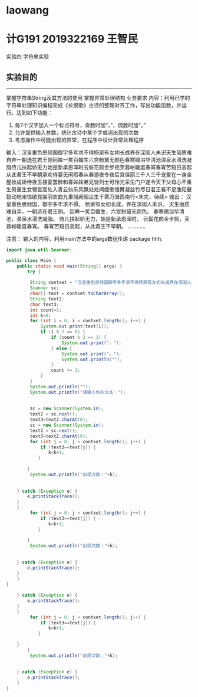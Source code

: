 # laowang
# 计G191 2019322169 王智民
实验四 字符串实验

## 实验目的
---
掌握字符串String及其方法的使用
掌握异常处理结构
业务要求
内容：利用已学的字符串处理知识编程完成《长恨歌》古诗的整理对齐工作，写出功能函数，并运行。达到如下功能：

1.	每7个汉字加入一个标点符号，奇数时加“，”，偶数时加“。”
2.	允许提供输入参数，统计古诗中某个字或词出现的次数
3.	考虑操作中可能出现的异常，在程序中设计异常处理程序

输入：汉皇重色思倾国御宇多年求不得杨家有女初长成养在深闺人未识天生丽质难自弃一朝选在君王侧回眸一笑百媚生六宫粉黛无颜色春寒赐浴华清池温泉水滑洗凝脂侍儿扶起娇无力始是新承恩泽时云鬓花颜金步摇芙蓉帐暖度春宵春宵苦短日高起从此君王不早朝承欢侍宴无闲暇春从春游夜专夜后宫佳丽三千人三千宠爱在一身金屋妆成娇侍夜玉楼宴罢醉和春姊妹弟兄皆列士可怜光采生门户遂令天下父母心不重生男重生女骊宫高处入青云仙乐风飘处处闻缓歌慢舞凝丝竹尽日君王看不足渔阳鼙鼓动地来惊破霓裳羽衣曲九重城阙烟尘生千乘万骑西南行<未完，待续>
输出：
汉皇重色思倾国，御宇多年求不得。
杨家有女初长成，养在深闺人未识。
天生丽质难自弃，一朝选在君王侧。
回眸一笑百媚生，六宫粉黛无颜色。
春寒赐浴华清池，温泉水滑洗凝脂。
侍儿扶起娇无力，始是新承恩泽时。
云鬓花颜金步摇，芙蓉帐暖度春宵。
春宵苦短日高起，从此君王不早朝。
…………

注意： 输入的内容，利用main方法中的args数组传递
package hhh;
```Java
import java.util.Scanner;

public class Main {
	public static void main(String[] args) {
		try {
		
         String contxet = "汉皇重色思倾国御宇多年求不得杨家有女初长成养在深闺人未识天生丽质难自弃一朝选在君王侧回眸一笑百媚生六宫粉黛无颜色春寒赐浴华清池温泉水滑洗凝脂侍儿扶起娇无力始是新承恩泽时云鬓花颜金步摇芙蓉帐暖度春宵春宵苦短日高起从此君王不早朝承欢侍宴无闲暇春从春游夜专夜后宫佳丽三千人三千宠爱在一身金屋妆成娇侍夜玉楼宴罢醉和春姊妹弟兄皆列士可怜光采生门户遂令天下父母心不重生男重生女骊宫高处入青云仙乐风飘处处闻缓歌慢舞凝丝竹尽日君王看不足渔阳鼙鼓动地来惊破霓裳羽衣曲九重城阙烟尘生千乘万骑西南行";
         Scanner sc;
         char[] text = contxet.toCharArray();
         String text2;
         char text3;
         int count=1;
         int k=0;
         for (int i = 0; i < contxet.length(); i++) {
             System.out.print(text[i]);
             if (i % 7 == 6) {
                 if (count % 2 == 1) {
                     System.out.print("，");
                 } else {
                     System.out.print("。");
                     System.out.println("");
                 }
                 count += 1;
             }
         }
         System.out.println("");
         System.out.println("请输入你的文本：");
         
         
         sc = new Scanner(System.in);
         text2 = sc.next(); 
         text3=text2.charAt(0);
         sc = new Scanner(System.in);
         text2 = sc.next(); 
         text3=text2.charAt(0);
         for (int j = 0; j < contxet.length(); j++) {
        	 if (text3==text[j]) {
				k=k+1;
			}
        	 
		}
         System.out.println("出现次数："+k);
	
	
	} catch (Exception e) {
        e.printStackTrace();
    }
	}
         for (int j = 0; j < contxet.length(); j++) {
        	 if (text3==text[j]) {
				k=k+1;
			}
        	 
		}
         System.out.println("出现次数："+k);
	
	
	} catch (Exception e) {
        e.printStackTrace();
    }
	}
}
	
	} catch (Exception e) {
        e.printStackTrace();
    }
	}
         for (int j = 0; j < contxet.length(); j++) {
        	 if (text3==text[j]) {
				k=k+1;
			}
        	 
	}
		}
         System.out.println("出现次数："+k);
	
	
	} catch (Exception e) {
        e.printStackTrace();
    }
}
```
# 
